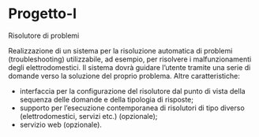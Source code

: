 # Progetto-I
Risolutore di problemi

Realizzazione di un sistema per la risoluzione automatica di problemi
(troubleshooting) utilizzabile, ad esempio, per risolvere i
malfunzionamenti degli elettrodomestici. Il sistema dovrà guidare
l’utente tramite una serie di domande verso la soluzione del proprio
problema. Altre caratteristiche:
- interfaccia per la configurazione del risolutore dal punto di vista
della sequenza delle domande e della tipologia di risposte;
- supporto per l’esecuzione contemporanea di risolutori di tipo
diverso (elettrodomestici, servizi etc.) (opzionale);
- servizio web (opzionale).
